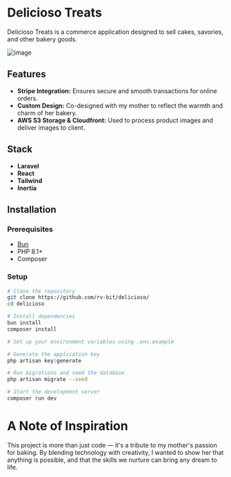 # Delicioso Treats

Delicioso Treats is a commerce application designed to sell cakes, savories, and other bakery goods.

![image](https://github.com/user-attachments/assets/e6eed220-ed78-4e80-86f0-14bcf032c8a1)

## Features
- **Stripe Integration:** Ensures secure and smooth transactions for online orders.
- **Custom Design:** Co-designed with my mother to reflect the warmth and charm of her bakery.
- **AWS S3 Storage & Cloudfront:** Used to process product images and deliver images to client.

## Stack
- **Laravel**
- **React**
- **Tailwind**
- **Inertia**

## Installation
### Prerequisites
- [Bun](https://bun.sh/)
- PHP 8.1+
- Composer

### Setup
```bash
# Clone the repository
git clone https://github.com/rv-bit/delicioso/
cd delicioso

# Install dependencies
bun install
composer install

# Set up your environment variables using .env.example

# Generate the application key
php artisan key:generate

# Run migrations and seed the database
php artisan migrate --seed

# Start the development server
composer run dev
```

# A Note of Inspiration
This project is more than just code — it's a tribute to my mother's passion for baking. By blending technology with creativity, I wanted to show her that anything is possible, and that the skills we nurture can bring any dream to life.
